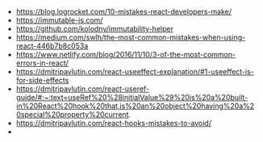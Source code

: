 <!-- ![10-mistakes-react-developers-make](https://blog.logrocket.com/10-mistakes-react-developers-make/) -->
- https://blog.logrocket.com/10-mistakes-react-developers-make/
- https://immutable-js.com/
- https://github.com/kolodny/immutability-helper
- https://medium.com/swlh/the-most-common-mistakes-when-using-react-446b7b8c053a
- https://www.netlify.com/blog/2016/11/10/3-of-the-most-common-errors-in-react/
- https://dmitripavlutin.com/react-useeffect-explanation/#1-useeffect-is-for-side-effects
- https://dmitripavlutin.com/react-useref-guide/#:~:text=useRef%20%28initialValue%29%20is%20a%20built-in%20React%20hook%20that,is%20an%20object%20having%20a%20special%20property%20current. 
- https://dmitripavlutin.com/react-hooks-mistakes-to-avoid/
- 
